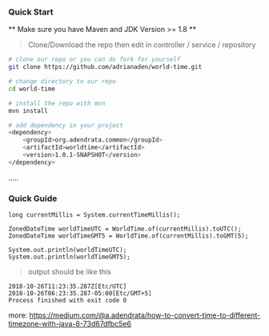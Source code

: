 ### Quick Start
** Make sure you have Maven and JDK Version >= 1.8 **
> Clone/Download the repo then edit in controller / service / repository

```bash
# clone our repo or you can do fork for yourself
git clone https://github.com/adrianaden/world-time.git

# change directory to our repo
cd world-time

# install the repo with mvn
mvn install

# add dependency in your project
<dependency>
    <groupId>org.adendrata.common</groupId>
    <artifactId>worldtime</artifactId>
    <version>1.0.1-SNAPSHOT</version>
</dependency>
```



.....
### Quick Guide
```
long currentMillis = System.currentTimeMillis();

ZonedDateTime worldTimeUTC = WorldTime.of(currentMillis).toUTC();
ZonedDateTime worldTimeGMT5 = WorldTime.of(currentMillis).toGMT(5);

System.out.println(worldTimeUTC);
System.out.println(worldTimeGMT5);
```
> output should be like this
```
2018-10-26T11:23:35.287Z[Etc/UTC]
2018-10-26T06:23:35.287-05:00[Etc/GMT+5]
Process finished with exit code 0
```

more: https://medium.com/@a.adendrata/how-to-convert-time-to-different-timezone-with-java-8-73d67dfbc5e6
